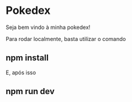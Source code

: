 # Pokedex

Seja bem vindo à minha pokedex!

Para rodar localmente, basta utilizar o comando
## npm install
E, após isso
## npm run dev
